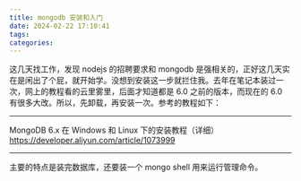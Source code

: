 ```yaml
---
title: mongodb 安装和入门
date: 2024-02-22 17:10:41
tags:
categories:
---
```


这几天找工作，发现 nodejs 的招聘要求和 mongodb 是强相关的，正好这几天实在是闲出了个屁，就开始学。没想到安装这一步就拦住我。去年在笔记本装过一次，网上的教程看的云里雾里，后面才知道都是 6.0 之前的版本，而现在的 6.0 有很多大改。所以，先卸载，再安装一次。参考的教程如下：

---

MongoDB 6.x 在 Windows 和 Linux 下的安装教程（详细）
https://developer.aliyun.com/article/1073999

---

主要的特点是装完数据库，还要装一个 mongo shell 用来运行管理命令。
